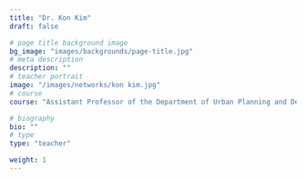 ```yaml
---
title: "Dr. Kon Kim"
draft: false

# page title background image
bg_image: "images/backgrounds/page-title.jpg"
# meta description
description: ""
# teacher portrait
image: "/images/networks/kon kim.jpg"
# course
course: "Assistant Professor of the Department of Urban Planning and Design </br> Xi’an Jiaotong-Liverpool University, China"

# biography
bio: ""
# type
type: "teacher"

weight: 1
---
```

